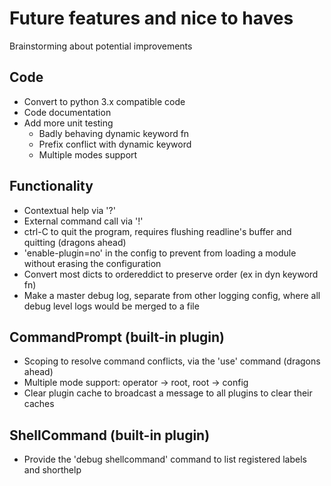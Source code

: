 # Future features and nice to haves #

Brainstorming about potential improvements

## Code ##

- Convert to python 3.x compatible code
- Code documentation
- Add more unit testing
    - Badly behaving dynamic keyword fn
    - Prefix conflict with dynamic keyword
    - Multiple modes support

## Functionality ##

- Contextual help via '?'
- External command call via '!'
- ctrl-C to quit the program, requires flushing readline's buffer and quitting (dragons ahead)
- 'enable-plugin=no' in the config to prevent from loading a module without erasing the configuration
- Convert most dicts to ordereddict to preserve order (ex in dyn keyword fn)
- Make a master debug log, separate from other logging config, where all debug level logs would be merged to a file

## CommandPrompt (built-in plugin) ##

- Scoping to resolve command conflicts, via the 'use' command (dragons ahead)
- Multiple mode support: operator -> root, root -> config
- Clear plugin cache to broadcast a message to all plugins to clear their caches

## ShellCommand (built-in plugin) ##

- Provide the 'debug shellcommand' command to list registered labels and shorthelp